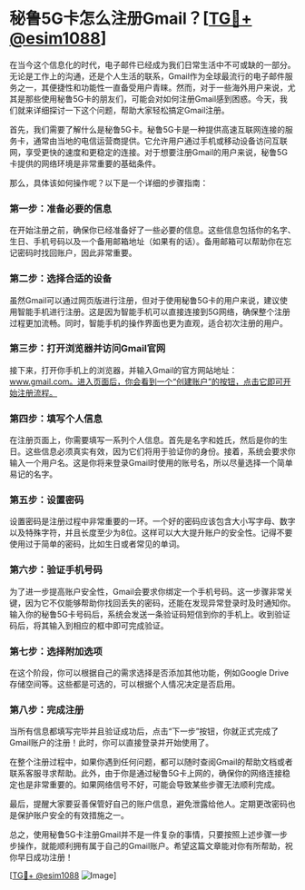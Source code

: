 # 秘鲁5G卡怎么注册Gmail？[[TG💪+ @esim1088](https://t.me/s/esim1088)]

在当今这个信息化的时代，电子邮件已经成为我们日常生活中不可或缺的一部分。无论是工作上的沟通，还是个人生活的联系，Gmail作为全球最流行的电子邮件服务之一，其便捷性和功能性一直备受用户青睐。然而，对于一些海外用户来说，尤其是那些使用秘鲁5G卡的朋友们，可能会对如何注册Gmail感到困惑。今天，我们就来详细探讨一下这个问题，帮助大家轻松搞定Gmail注册。

首先，我们需要了解什么是秘鲁5G卡。秘鲁5G卡是一种提供高速互联网连接的服务卡，通常由当地的电信运营商提供。它允许用户通过手机或移动设备访问互联网，享受更快的速度和更稳定的连接。对于想要注册Gmail的用户来说，秘鲁5G卡提供的网络环境是非常重要的基础条件。

那么，具体该如何操作呢？以下是一个详细的步骤指南：

### 第一步：准备必要的信息

在开始注册之前，确保你已经准备好了一些必要的信息。这些信息包括你的名字、生日、手机号码以及一个备用邮箱地址（如果有的话）。备用邮箱可以帮助你在忘记密码时找回账户，因此非常重要。

### 第二步：选择合适的设备

虽然Gmail可以通过网页版进行注册，但对于使用秘鲁5G卡的用户来说，建议使用智能手机进行注册。这是因为智能手机可以直接连接到5G网络，确保整个注册过程更加流畅。同时，智能手机的操作界面也更为直观，适合初次注册的用户。

### 第三步：打开浏览器并访问Gmail官网

接下来，打开你手机上的浏览器，并输入Gmail的官方网站地址：www.gmail.com。进入页面后，你会看到一个“创建账户”的按钮，点击它即可开始注册流程。

### 第四步：填写个人信息

在注册页面上，你需要填写一系列个人信息。首先是名字和姓氏，然后是你的生日。这些信息必须真实有效，因为它们将用于验证你的身份。接着，系统会要求你输入一个用户名。这是你将来登录Gmail时使用的账号名，所以尽量选择一个简单易记的名字。

### 第五步：设置密码

设置密码是注册过程中非常重要的一环。一个好的密码应该包含大小写字母、数字以及特殊字符，并且长度至少为8位。这样可以大大提升账户的安全性。记得不要使用过于简单的密码，比如生日或者常见的单词。

### 第六步：验证手机号码

为了进一步提高账户安全性，Gmail会要求你绑定一个手机号码。这一步骤非常关键，因为它不仅能够帮助你找回丢失的密码，还能在发现异常登录时及时通知你。输入你的秘鲁5G卡号码后，系统会发送一条验证码短信到你的手机上。收到验证码后，将其输入到相应的框中即可完成验证。

### 第七步：选择附加选项

在这个阶段，你可以根据自己的需求选择是否添加其他功能，例如Google Drive存储空间等。这些都是可选的，可以根据个人情况决定是否启用。

### 第八步：完成注册

当所有信息都填写完毕并且验证成功后，点击“下一步”按钮，你就正式完成了Gmail账户的注册！此时，你可以直接登录并开始使用了。

在整个注册过程中，如果你遇到任何问题，都可以随时查阅Gmail的帮助文档或者联系客服寻求帮助。此外，由于你是通过秘鲁5G卡上网的，确保你的网络连接稳定也是非常重要的。如果网络信号不好，可能会导致某些步骤无法顺利完成。

最后，提醒大家要妥善保管好自己的账户信息，避免泄露给他人。定期更改密码也是保护账户安全的有效措施之一。

总之，使用秘鲁5G卡注册Gmail并不是一件复杂的事情，只要按照上述步骤一步步操作，就能顺利拥有属于自己的Gmail账户。希望这篇文章能对你有所帮助，祝你早日成功注册！

[[TG💪+ @esim1088](https://t.me/s/esim1088) ![Image](https://i.postimg.cc/4NQfJmqS/Snipaste-2025-05-13-00-14-12.png)]